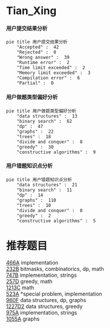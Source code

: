 # Tian_Xing

<!-- tabs:start -->



#### **用户提交结果分析**

```mermaid
pie title 用户提交结果分析
    "Accepted" :  42
    "Rejected" :  0
    "Wrong answer" :  39
    "Runtime error" :  2
    "Time limit exceeded" :  2
    "Memory limit exceeded" :  3
    "Compilation error" :  6
    "Partial" :  0
```

#### **用户做题类型偏好分析**

```mermaid
pie title 用户做题类型偏好分析
    "data structures" :  13
    "binary search" :  62
    "dp" :  47
    "graphs" :  22
    "trees" :  18
    "divide and conquer" :  8
    "greedy" :  30
    "constructive algorithms" :  9
```
#### **用户错题知识点分析**

```mermaid
pie title 用户错题知识点分析
    "data structures" :  21
    "binary search" :  11
    "dp" :  14
    "graphs" :  110
    "trees" :  10
    "divide and conquer" :  0
    "greedy" :  2
    "constructive algorithms" :  5
```



<!-- tabs:end -->
# 推荐题目
[466A](https://codeforces.com/contest/466/problem/A)		implementation		  
[232B](https://codeforces.com/contest/232/problem/B)		bitmasks,
                        combinatorics,
                        dp,
                        math		  
[747B](https://codeforces.com/contest/747/problem/B)		implementation,
                        strings		  
[257D](https://codeforces.com/contest/257/problem/D)		greedy,
                        math		  
[1213C](https://codeforces.com/contest/1213/problem/C)		math		  
[523A](https://codeforces.com/contest/523/problem/A)		*special problem,
                        implementation		  
[960F](https://codeforces.com/contest/960/problem/F)		data structures,
                        dp,
                        graphs		  
[1227D2](https://codeforces.com/contest/1227D/problem/2)		data structures,
                        greedy		  
[975A](https://codeforces.com/contest/975/problem/A)		implementation,
                        strings		  
[1055A](https://codeforces.com/contest/1055/problem/A)		graphs		  
